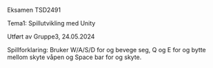 Eksamen TSD2491

Tema1: Spillutvikling med Unity

Utført av Gruppe3, 24.05.2024

Spillforklaring: Bruker W/A/S/D for og bevege seg, Q og E for og bytte mellom skyte våpen og Space bar for og skyte.